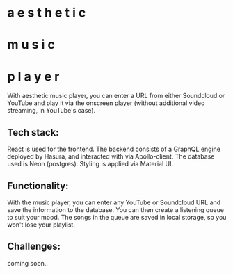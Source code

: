 # a  e  s  t  h  e  t  i  c        
# m  u  s  i  c         
# p  l  a  y  e  r

With aesthetic music player, you can enter a URL from either Soundcloud or YouTube and play it via the onscreen player (without additional video streaming, in YouTube's case).



## Tech stack:

React is used for the frontend. The backend consists of a GraphQL engine deployed by Hasura, and interacted with via Apollo-client. The database used is Neon (postgres).
Styling is applied via Material UI.

## Functionality:

With the music player, you can enter any YouTube or Soundcloud URL and save the information to the database. You can then create a listening queue to suit your mood.
The songs in the queue are saved in local storage, so you won't lose your playlist. 

## Challenges:

coming soon..
